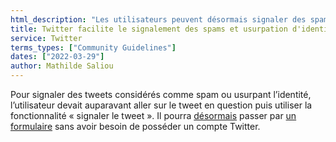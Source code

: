 ```yaml
---
html_description: "Les utilisateurs peuvent désormais signaler des spams ou des tweets d'usurpation d'identité à l'aide d'un formulaire sans avoir besoin d'un compte Twitter."
title: Twitter facilite le signalement des spams et usurpation d'identité
service: Twitter
terms_types: ["Community Guidelines"]
dates: ["2022-03-29"]
author: Mathilde Saliou
---
```


Pour signaler des tweets considérés comme spam ou usurpant l’identité, l’utilisateur devait auparavant aller sur le tweet en question puis utiliser la fonctionnalité « signaler le tweet ». Il pourra [désormais](https://github.com/OpenTermsArchive/france-elections-versions/commit/056ada5513abfade20cd73458e56e41abe2f80cf?short_path=3089779#diff-3089779674bfd306d704d6da138bf9e166d07e8145f5bb30e7998f2fcdf9cdcf) passer par [un formulaire](https://help.twitter.com/fr/forms/authenticity/impersonation) sans avoir besoin de posséder un compte Twitter.
